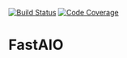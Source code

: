 [![Build Status](https://github.com/davidbrochart/fastaio/actions/workflows/test.yml/badge.svg?query=branch%3Amain++)](https://github.com/davidbrochart/fastaio/actions/workflows/test.yml/badge.svg?query=branch%3Amain++)
[![Code Coverage](https://img.shields.io/badge/coverage-100%25-green)](https://img.shields.io/badge/coverage-100%25-green)

# FastAIO
